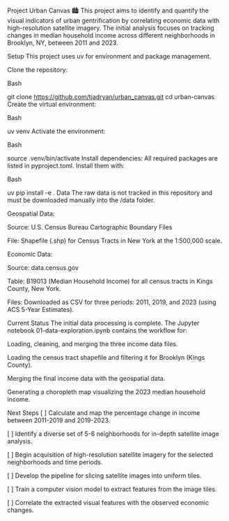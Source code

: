 Project Urban Canvas 🏙️
This project aims to identify and quantify the visual indicators of urban gentrification by correlating economic data with high-resolution satellite imagery. The initial analysis focuses on tracking changes in median household income across different neighborhoods in Brooklyn, NY, between 2011 and 2023.

Setup
This project uses uv for environment and package management.

Clone the repository:

Bash

git clone https://github.com/tjadryan/urban_canvas.git
cd urban-canvas
Create the virtual environment:

Bash

uv venv
Activate the environment:

Bash

source .venv/bin/activate
Install dependencies:
All required packages are listed in pyproject.toml. Install them with:

Bash

uv pip install -e .
Data
The raw data is not tracked in this repository and must be downloaded manually into the /data folder.

Geospatial Data:

Source: U.S. Census Bureau Cartographic Boundary Files

File: Shapefile (.shp) for Census Tracts in New York at the 1:500,000 scale.

Economic Data:

Source: data.census.gov

Table: B19013 (Median Household Income) for all census tracts in Kings County, New York.

Files: Downloaded as CSV for three periods: 2011, 2019, and 2023 (using ACS 5-Year Estimates).

Current Status
The initial data processing is complete. The Jupyter notebook 01-data-exploration.ipynb contains the workflow for:

Loading, cleaning, and merging the three income data files.

Loading the census tract shapefile and filtering it for Brooklyn (Kings County).

Merging the final income data with the geospatial data.

Generating a choropleth map visualizing the 2023 median household income.

Next Steps
[ ] Calculate and map the percentage change in income between 2011-2019 and 2019-2023.

[ ] Identify a diverse set of 5-6 neighborhoods for in-depth satellite image analysis.

[ ] Begin acquisition of high-resolution satellite imagery for the selected neighborhoods and time periods.

[ ] Develop the pipeline for slicing satellite images into uniform tiles.

[ ] Train a computer vision model to extract features from the image tiles.

[ ] Correlate the extracted visual features with the observed economic changes.